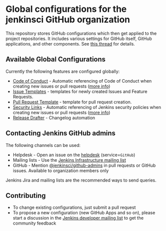Global configurations for the jenkinsci GitHub organization
====

This repository stores GitHub configurations which then get applied to the project repositories.
It includes various settings for GitHub itself, GitHub applications, and other components.
See [this thread](https://groups.google.com/g/jenkinsci-dev/c/dOs8YRQwQiI) for details.

## Available Global Configurations

Currently the following features are configured globally:

* [Code of Conduct](./CODE_OF_CONDUCT.md) - Automatic referencing of Code of Conduct when creating new issues or pull requests
  ([more info](https://help.github.com/en/articles/creating-a-default-community-health-file-for-your-organization))
* [Issue Templates](./ISSUE_TEMPLATE/) - templates for newly created Issues and Feature Requests.
* [Pull Request Template](./pull_request_template.md) - template for pull request creation.
* [Security Links](./SECURITY.md) - Automatic referencing of Jenkins security policies when creating new issues or pull requests
  ([more info](https://help.github.com/en/articles/creating-a-default-community-health-file-for-your-organization))
* [Release Drafter](./.github/release-drafter.adoc) - Changelog automation

## Contacting Jenkins GitHub admins

The following channels can be used:

* Helpdesk - Open an issue on the [helpdesk](https://github.com/jenkins-infra/helpdesk/) (service=`GitHub`)
* Mailing lists - Use the [Jenkins Infrastructure mailing list](https://groups.google.com/g/jenkins-infra)
* GitHub - Mention [@jenkinsci/github-admins](https://github.com/orgs/jenkinsci/teams/github-admins) in pull requests or GitHub issues. Available to organization members only

Jenkins Jira and mailing lists are the recommended ways to send queries.

## Contributing

* To change existing configurations, just submit a pull request
* To propose a new configuration (new GitHub Apps and so on), please start a discussion in the [Jenkins developer mailing list](https://groups.google.com/d/forum/jenkinsci-dev) to get the community feedback
